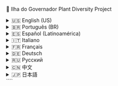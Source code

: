 🌿 Ilha do Governador Plant Diversity Project

<details>
  <summary>🇺🇸 English (US)</summary>

  <details>
    <summary>🌱 Project Overview</summary>

    **Ilha do Governador Plant Diversity** is a web application focused on documenting and analyzing the botanical biodiversity of Ilha do Governador in Rio de Janeiro, Brazil. The platform enables users to submit and query plant data with specialized tools for **biogeographical analysis** and **traditional taxonomy classification**. The project is currently in early development phase.

  </details>

  <details>
    <summary>🧪 Technology Stack</summary>

    ### Frontend

    - **React 19** (with Concurrent Features)
    - **TypeScript 5.8** (Strict typing)
    - **Vite 6.3** (Build tool)
    - **React Router v6** (Navigation)
    - **Tailwind CSS** (Styling)

    ### Backend

    - **Django 5.0** (Python framework)
    - **Django REST Framework** (API construction)
    - **MySQL 8.0** (Database)
    - **Django ORM** (Database management)

    ### DevOps

    - **Docker** (Containerization)
    - **GitHub Actions** (CI/CD)
    - **Nginx** (Web server)

  </details>

  <details>
    <summary>Plant Data Submission</summary>

    - Multi-step form with taxonomic validation
    - Geotagging support using Google Maps API
    - Image upload with EXIF metadata extraction

  </details>

  <details>
    <summary>Advanced Query System</summary>

    - Taxonomic tree navigation (Kingdom → Species)
    - Biogeographical filters (ecosystem type, elevation, soil pH)
    - Historical data comparison tools

  </details>

  <details>
    <summary>Scientific Tools</summary>

    - Traditional Linnaean classification interface
    - Biodiversity hotspot mapping
    - Endemism analysis dashboard

  </details>

  <details>
    <summary>⚠️ Project Status</summary>

    Early Development Phase

  </details>

  <details>
    <summary>👥 Development Team</summary>

    - **Taxonomy Specialist & Developer**: Aron Barbosa de Oliveira
      - Contact: aron.b.96@gmail.com
      - GitHub: [@aronboliveira](https://github.com/aronboliveira)

    - **Biogeography Specialist & Developer**: Juliana Ramalho Catelli
      - Contact: junni.ramalho@gmail.com
      - GitHub: [@julircat](https://github.com/julircat)

  </details>

  <details>
    <summary>📄 License</summary>

    This project will be released under GNU AGPLv3 license upon completion. Currently in proprietary development phase.

  </details>

</details>

<details>
  <summary>🇧🇷 Português (BR)</summary>

  <details>
    <summary>🌱 Visão Geral do Projeto</summary>

    **Ilha do Governador Plant Diversity** é uma aplicação web focada em documentar e analisar a biodiversidade botânica da Ilha do Governador, no Rio de Janeiro, Brasil. A plataforma permite que usuários submetam e consultem dados de plantas com ferramentas especializadas para **análise biogeográfica** e **classificação taxonômica tradicional**. O projeto está atualmente em fase inicial de desenvolvimento.

  </details>

  <details>
    <summary>🧪 Pilha de Tecnologias</summary>

    ### Front-end

    - **React 19** (com recursos concorrentes)
    - **TypeScript 5.8** (tipagem estrita)
    - **Vite 6.3** (ferramenta de build)
    - **React Router v6** (navegação)
    - **Tailwind CSS** (estilização)

    ### Back-end

    - **Django 5.0** (framework Python)
    - **Django REST Framework** (construção de API)
    - **MySQL 8.0** (banco de dados)
    - **ORM do Django** (gerenciamento de banco de dados)

    ### DevOps

    - **Docker** (containerização)
    - **GitHub Actions** (CI/CD)
    - **Nginx** (servidor web)

  </details>

  <details>
    <summary>Envio de Dados de Planta</summary>

    - Formulário em múltiplas etapas com validação taxonômica
    - Suporte a geotagging usando Google Maps API
    - Upload de imagem com extração de metadados EXIF

  </details>

  <details>
    <summary>Sistema de Consulta Avançado</summary>

    - Navegação em árvore taxonômica (Reino → Espécie)
    - Filtros biogeográficos (tipo de ecossistema, altitude, pH do solo)
    - Ferramentas de comparação de dados históricos

  </details>

  <details>
    <summary>Ferramentas Científicas</summary>

    - Interface de classificação linneana tradicional
    - Mapeamento de hotspots de biodiversidade
    - Painel de análise de endemismo

  </details>

  <details>
    <summary>⚠️ Status do Projeto</summary>

    Fase Inicial de Desenvolvimento

  </details>

  <details>
    <summary>👥 Equipe de Desenvolvimento</summary>

    - **Especialista em Taxonomia & Desenvolvedor**: Aron Barbosa de Oliveira
      - Contato: aron.b.96@gmail.com
      - GitHub: [@aronboliveira](https://github.com/aronboliveira)

    - **Especialista em Biogeografia & Desenvolvedor**: Juliana Ramalho Catelli
      - Contato: junni.ramalho@gmail.com
      - GitHub: [@julircat](https://github.com/julircat)

  </details>

  <details>
    <summary>🇧🇷 🚀 Recursos</summary>

      ```mermaid

          graph TD
          A[Interface do Usuário] --> B[Envio de Planta]
          A --> C[Consulta Taxonômica]
          A --> D[Análise Biogeográfica]
          B --> E[Entrada de Dados via Formulário]
          C --> F[Filtro por Família/Gênero/Espécie]
          D --> G[Visualização Geoespacial]

      ```

  </details>

  <details>
    <summary>📄 Licença</summary>

    Este projeto será lançado sob a licença GNU AGPLv3 após a conclusão. Atualmente em fase de desenvolvimento proprietário.

  </details>

</details>

<details>
  <summary>🇪🇸 Español (Latinoamérica)</summary>

  <details>
    <summary>🌱 Resumen del Proyecto</summary>

    **Ilha do Governador Plant Diversity** es una aplicación web centrada en documentar y analizar la biodiversidad botánica de la Isla do Governador en Río de Janeiro, Brasil. La plataforma permite a los usuarios enviar y consultar datos de plantas con herramientas especializadas para **análisis biogeográfico** y **clasificación taxonómica tradicional**. El proyecto se encuentra actualmente en fase inicial de desarrollo.

  </details>

  <details>
    <summary>🧪 Pila Tecnológica</summary>

    ### Front-end

    - **React 19** (con funciones concurrentes)
    - **TypeScript 5.8** (tipado estricto)
    - **Vite 6.3** (herramienta de build)
    - **React Router v6** (navegación)
    - **Tailwind CSS** (estilizado)

    ### Back-end

    - **Django 5.0** (framework Python)
    - **Django REST Framework** (construcción de API)
    - **MySQL 8.0** (base de datos)
    - **ORM de Django** (gestión de base de datos)

    ### DevOps

    - **Docker** (containerización)
    - **GitHub Actions** (CI/CD)
    - **Nginx** (servidor web)

  </details>

  <details>
    <summary>Envío de Datos de Plantas</summary>

    - Formulario de varios pasos con validación taxonómica
    - Soporte de geolocalización usando la API de Google Maps
    - Carga de imágenes con extracción de metadatos EXIF

  </details>

  <details>
    <summary>Sistema de Consulta Avanzada</summary>

    - Navegación por árbol taxonómico (Reino → Especie)
    - Filtros biogeográficos (tipo de ecosistema, elevación, pH del suelo)
    - Herramientas de comparación de datos históricos

  </details>

  <details>
    <summary>Herramientas Científicas</summary>

    - Interfaz de clasificación linneana tradicional
    - Mapeo de hotspots de biodiversidad
    - Panel de análisis de endemismo

  </details>

  <details>
    <summary>⚠️ Estado del Proyecto</summary>

    Fase Inicial de Desarrollo

  </details>

  <details>
    <summary>🇪🇸 🚀 Características</summary>

      ```mermaid
        graph TD
            A[Interfaz de Usuario] --> B[Envío de Planta]
            A --> C[Consulta Taxonómica]
            A --> D[Análisis Biogeográfico]
            B --> E[Entrada de Datos por Formulario]
            C --> F[Filtrar por Familia/Género/Especie]
            D --> G[Visualización Geoespacial]
      ```

  </details>

  <details>
    <summary>👥 Equipo de Desarrollo</summary>

    - **Especialista en Taxonomía y Desarrollador**: Aron Barbosa de Oliveira
      - Contacto: aron.b.96@gmail.com
      - GitHub: [@aronboliveira](https://github.com/aronboliveira)

    - **Especialista en Biogeografía y Desarrollador**: Juliana Ramalho Catelli
      - Contacto: junni.ramalho@gmail.com
      - GitHub: [@julircat](https://github.com/julircat)

  </details>

  <details>
    <summary>📄 Licencia</summary>

    Este proyecto se publicará bajo la licencia GNU AGPLv3 al completarse. Actualmente en fase de desarrollo propietario.

  </details>

</details>

<details>
  <summary>🇮🇹 Italiano</summary>

  <details>
    <summary>🌱 Panoramica del Progetto</summary>

    **Ilha do Governador Plant Diversity** è un'applicazione web focalizzata sulla documentazione e analisi della biodiversità botanica di Ilha do Governador a Rio de Janeiro, Brasile. La piattaforma consente agli utenti di inviare e consultare dati sulle piante con strumenti specializzati per **analisi biogeografica** e **classificazione tassonomica tradizionale**. Il progetto è attualmente in fase iniziale di sviluppo.

  </details>

  <details>
    <summary>🧪 Stack Tecnologico</summary>

    ### Frontend

    - **React 19** (con funzionalità concorrenti)
    - **TypeScript 5.8** (tipizzazione rigorosa)
    - **Vite 6.3** (strumento di build)
    - **React Router v6** (navigazione)
    - **Tailwind CSS** (styling)

    ### Backend

    - **Django 5.0** (framework Python)
    - **Django REST Framework** (costruzione di API)
    - **MySQL 8.0** (database)
    - **Django ORM** (gestione del database)

    ### DevOps

    - **Docker** (containerizzazione)
    - **GitHub Actions** (CI/CD)
    - **Nginx** (server web)

  </details>

  <details>
    <summary>Invio Dati Pianta</summary>

    - Modulo a più fasi con validazione tassonomica
    - Supporto geotagging tramite Google Maps API
    - Caricamento immagini con estrazione dei metadati EXIF

  </details>

  <details>
    <summary>Sistema di Query Avanzato</summary>

    - Navigazione ad albero tassonomico (Regno → Specie)
    - Filtri biogeografici (tipo di ecosistema, altitudine, pH del suolo)
    - Strumenti di confronto dei dati storici

  </details>

  <details>
    <summary>Strumenti Scientifici</summary>

    - Interfaccia di classificazione linneana tradizionale
    - Mappatura degli hotspot di biodiversità
    - Cruscotto di analisi dell'endemicità

  </details>

  <details>
    <summary>⚠️ Stato del Progetto</summary>

    Fase Iniziale di Sviluppo

  </details>

  <details>
    <summary>🇮🇹 🚀 Funzionalità</summary>

      ```mermaid
        graph TD
            A[Interfaccia Utente] --> B[Invio Pianta]
            A --> C[Query Tassonomica]
            A --> D[Analisi Biogeografica]
            B --> E[Inserimento Dati Tramite Modulo]
            C --> F[Filtro per Famiglia/Genere/Specie]
            D --> G[Visualizzazione Geospaziale]
      ```

  </details>

  <details>
    <summary>👥 Team di Sviluppo</summary>

    - **Specialista di Tassonomia e Sviluppatore**: Aron Barbosa de Oliveira
      - Contatto: aron.b.96@gmail.com
      - GitHub: [@aronboliveira](https://github.com/aronboliveira)

    - **Specialista di Biogeografia e Sviluppatore**: Juliana Ramalho Catelli
      - Contatto: junni.ramalho@gmail.com
      - GitHub: [@julircat](https://github.com/julircat)

  </details>

  <details>
    <summary>📄 Licenza</summary>

    Questo progetto sarà rilasciato con licenza GNU AGPLv3 al completamento. Attualmente in fase di sviluppo proprietario.

  </details>

</details>

<details>
  <summary>🇫🇷 Français</summary>

  <details>
    <summary>🌱 Aperçu du Projet</summary>

    **Ilha do Governador Plant Diversity** est une application web axée sur la documentation et l'analyse de la biodiversité botanique de l'Ilha do Governador à Rio de Janeiro, Brésil. La plateforme permet aux utilisateurs de soumettre et de requêter des données de plantes avec des outils spécialisés pour l'**analyse biogéographique** et la **classification taxonomique traditionnelle**. Le projet est actuellement en phase de développement initiale.

  </details>

  <details>
    <summary>🧪 Pile Technologique</summary>

    ### Frontend

    - **React 19** (avec fonctionnalités concurrentes)
    - **TypeScript 5.8** (typage strict)
    - **Vite 6.3** (outil de build)
    - **React Router v6** (navigation)
    - **Tailwind CSS** (styling)

    ### Backend

    - **Django 5.0** (framework Python)
    - **Django REST Framework** (construction d'API)
    - **MySQL 8.0** (base de données)
    - **ORM Django** (gestion de la base de données)

    ### DevOps

    - **Docker** (containerisation)
    - **GitHub Actions** (CI/CD)
    - **Nginx** (serveur web)

  </details>

  <details>
    <summary>Soumission de Données de Plantes</summary>

    - Formulaire en plusieurs étapes avec validation taxonomique
    - Prise en charge de la géolocalisation via l'API Google Maps
    - Téléversement d'images avec extraction des métadonnées EXIF

  </details>

  <details>
    <summary>Système de Requête Avancé</summary>

    - Navigation dans l'arborescence taxonomique (Règne → Espèce)
    - Filtres biogéographiques (type d'écosystème, altitude, pH du sol)
    - Outils de comparaison de données historiques

  </details>

  <details>
    <summary>Outils Scientifiques</summary>

    - Interface de classification linnéenne traditionnelle
    - Cartographie des hotspots de biodiversité
    - Tableau de bord d'analyse de l'endémisme

  </details>

  <details>
    <summary>⚠️ Statut du Projet</summary>

    Phase Initiale de Développement

  </details>

  <details>
    <summary>🇫🇷 🚀 Fonctionnalités</summary>

      ```mermaid
        graph TD
            A[Interface Utilisateur] --> B[Soumission de Plante]
            A --> C[Requête Taxonomique]
            A --> D[Analyse Biogéographique]
            B --> E[Saisie de Données par Formulaire]
            C --> F[Filtrer par Famille/Genre/Espèce]
            D --> G[Visualisation Géospatiale]
      ```

  </details>

  <details>
    <summary>👥 Équipe de Développement</summary>

    - **Spécialiste de Taxonomie & Développeur**: Aron Barbosa de Oliveira
      - Contact: aron.b.96@gmail.com
      - GitHub: [@aronboliveira](https://github.com/aronboliveira)

    - **Spécialiste en Biogéographie & Développeur**: Juliana Ramalho Catelli
      - Contact: junni.ramalho@gmail.com
      - GitHub: [@julircat](https://github.com/julircat)

  </details>

  <details>
    <summary>📄 Licence</summary>

    Ce projet sera publié sous licence GNU AGPLv3 à son achèvement. Actuellement en phase de développement propriétaire.

  </details>

</details>

<details>
  <summary>🇩🇪 Deutsch</summary>

  <details>
    <summary>🌱 Projektübersicht</summary>

    **Ilha do Governador Plant Diversity** ist eine Webanwendung, die darauf abzielt, die botanische Biodiversität der Ilha do Governador in Rio de Janeiro, Brasilien, zu dokumentieren und zu analysieren. Die Plattform ermöglicht es Benutzern, Pflanzendaten einzureichen und abzufragen, mit spezialisierten Tools für **biogeografische Analyse** und **traditionelle taxonomische Klassifikation**. Das Projekt befindet sich derzeit in der frühen Entwicklungsphase.

  </details>

  <details>
    <summary>🧪 Technologie-Stack</summary>

    ### Frontend

    - **React 19** (mit Concurrent Features)
    - **TypeScript 5.8** (strikte Typisierung)
    - **Vite 6.3** (Build-Tool)
    - **React Router v6** (Navigation)
    - **Tailwind CSS** (Styling)

    ### Backend

    - **Django 5.0** (Python-Framework)
    - **Django REST Framework** (API-Konstruktion)
    - **MySQL 8.0** (Datenbank)
    - **Django ORM** (Datenbankverwaltung)

    ### DevOps

    - **Docker** (Containerisierung)
    - **GitHub Actions** (CI/CD)
    - **Nginx** (Webserver)

  </details>

  <details>
    <summary>Pflanzendaten-Einreichung</summary>

    - Mehrstufiges Formular mit taxonomischer Validierung
    - Geotagging-Unterstützung mit Google Maps API
    - Bild-Upload mit EXIF-Metadatenextraktion

  </details>

  <details>
    <summary>Erweitertes Abfragesystem</summary>

    - Taxonomischer Navigationsbaum (Reich → Art)
    - Biogeografische Filter (Ökosystemtyp, Höhe, Boden-pH)
    - Werkzeuge zum Vergleich historischer Daten

  </details>

  <details>
    <summary>Wissenschaftliche Werkzeuge</summary>

    - Traditionelles Linnaean-Klassifikationsinterface
    - Biodiversitäts-Hotspot-Kartierung
    - Endemismus-Analyse-Dashboard

  </details>

  <details>
    <summary>⚠️ Projektstatus</summary>

    Frühe Entwicklungsphase

  </details>

  <details>
    <summary>🇩🇪 🚀 Funktionen</summary>

      ```mermaid
          graph TD
              A[Benutzeroberfläche] --> B[Pflanzeneinreichung]
              A --> C[Taxonomische Abfrage]
              A --> D[Biogeografische Analyse]
              B --> E[Formularbasierte Dateneingabe]
              C --> F[Filter nach Familie/Genus/Art]
              D --> G[Geospatiale Visualisierung]
      ```

  </details>

  <details>
    <summary>👥 Entwicklungsteam</summary>

    - **Taxonomie-Spezialist & Entwickler**: Aron Barbosa de Oliveira
      - Kontakt: aron.b.96@gmail.com
      - GitHub: [@aronboliveira](https://github.com/aronboliveira)

    - **Biogeografie-Spezialist & Entwickler**: Juliana Ramalho Catelli
      - Kontakt: junni.ramalho@gmail.com
      - GitHub: [@julircat](https://github.com/julircat)

  </details>

  <details>
    <summary>📄 Lizenz</summary>

    Dieses Projekt wird nach Fertigstellung unter der GNU AGPLv3-Lizenz veröffentlicht. Momentan in proprietärer Entwicklungsphase.

  </details>

</details>

<details>
  <summary>🇷🇺 Русский</summary>

  <details>
    <summary>🌱 Обзор проекта</summary>

    **Ilha do Governador Plant Diversity** — это веб-приложение, предназначенное для документирования и анализа ботанического биоразнообразия острова Governador в Рио-де-Жанейро, Бразилия. Платформа позволяет пользователям отправлять и запрашивать данные о растениях с помощью специализированных инструментов для **биогеографического анализа** и **традиционной таксономической классификации**. Проект находится на ранней стадии разработки.

  </details>

  <details>
    <summary>🧪 Технологический стек</summary>

    ### Frontend

    - **React 19** (с возможностями Concurrent)
    - **TypeScript 5.8** (строгая типизация)
    - **Vite 6.3** (инструмент сборки)
    - **React Router v6** (навигация)
    - **Tailwind CSS** (стилизация)

    ### Backend

    - **Django 5.0** (Python-фреймворк)
    - **Django REST Framework** (построение API)
    - **MySQL 8.0** (база данных)
    - **ORM Django** (управление базой данных)

    ### DevOps

    - **Docker** (контейнеризация)
    - **GitHub Actions** (CI/CD)
    - **Nginx** (веб-сервер)

  </details>

  <details>
    <summary>Отправка данных о растениях</summary>

    - Многоэтапная форма с таксономической валидацией
    - Поддержка геотегов с использованием Google Maps API
    - Загрузка изображений с извлечением EXIF-метаданных

  </details>

  <details>
    <summary>Расширенная система запросов</summary>

    - Навигация по таксономическому дереву (Царство → Вид)
    - Биогеографические фильтры (тип экосистемы, высота, pH почвы)
    - Инструменты сравнения исторических данных

  </details>

  <details>
    <summary>Научные инструменты</summary>

    - Интерфейс традиционной линнеевской классификации
    - Картирование точек биоразнообразия
    - Панель анализа эндемизма

  </details>

  <details>
    <summary>⚠️ Статус проекта</summary>

    Ранняя фаза разработки

  </details>

 <details>
    <summary>🇷🇺 🚀 Функции</summary>

      ```mermaid
          graph TD
              A[Пользовательский Интерфейс] --> B[Отправка Растения]
              A --> C[Таксономический Запрос]
              A --> D[Биогеографический Анализ]
              B --> E[Заполнение Формы]
              C --> F[Фильтр по Семейству/Роду/Виду]
              D --> G[Геопространственная Визуализация]
      ```

  </details>

  <details>
    <summary>👥 Команда разработки</summary>

    - **Специалист по таксономии и разработчик**: Aron Barbosa de Oliveira
      - Контакт: aron.b.96@gmail.com
      - GitHub: [@aronboliveira](https://github.com/aronboliveira)

    - **Специалист по биогеографии и разработчик**: Juliana Ramalho Catelli
      - Контакт: junni.ramalho@gmail.com
      - GitHub: [@julircat](https://github.com/julircat)

  </details>

  <details>
    <summary>📄 Лицензия</summary>

    Этот проект будет выпущен под лицензией GNU AGPLv3 после завершения. В настоящее время находится на этапе проприетарной разработки.

  </details>

</details>

<details>
  <summary>🇨🇳 中文</summary>

  <details>
    <summary>🌱 项目概述</summary>

    **Ilha do Governador Plant Diversity** 是一个网络应用，专注于记录和分析巴西里约热内卢 Governador 岛的植物多样性。该平台允许用户提交和查询植物数据，并提供用于**生物地理分析**和**传统分类学分类**的专业工具。该项目目前处于早期开发阶段。

  </details>

  <details>
    <summary>🧪 技术栈</summary>

    ### 前端

    - **React 19**（并发功能）
    - **TypeScript 5.8**（严格类型）
    - **Vite 6.3**（构建工具）
    - **React Router v6**（路由）
    - **Tailwind CSS**（样式）

    ### 后端

    - **Django 5.0**（Python 框架）
    - **Django REST Framework**（API 构建）
    - **MySQL 8.0**（数据库）
    - **Django ORM**（数据库管理）

    ### DevOps

    - **Docker**（容器化）
    - **GitHub Actions**（CI/CD）
    - **Nginx**（Web 服务器）

  </details>

  <details>
    <summary>植物数据提交</summary>

    - 多步表单，带分类验证
    - 使用 Google Maps API 的地理标记支持
    - 图像上传并提取 EXIF 元数据

  </details>

  <details>
    <summary>高级查询系统</summary>

    - 分类树导航（界 → 物种）
    - 生物地理过滤（生态系统类型、海拔、土壤 pH）
    - 历史数据比较工具

  </details>

  <details>
    <summary>科学工具</summary>

    - 传统林奈分类界面
    - 生物多样性热点地图
    - 地区特有性分析仪表盘

  </details>

  <details>
    <summary>⚠️ 项目状态</summary>

    早期开发阶段

  </details>

  <details>
    <summary>🇨🇳 🚀 功能</summary>

      ```mermaid
          graph TD
              A[用户界面] --> B[植物提交]
              A --> C[分类查询]
              A --> D[生物地理分析]
              B --> E[基于表单的数据输入]
              C --> F[按科/属/种筛选]
              D --> G[地理空间可视化]
      ```

  </details>

  <details>
    <summary>👥 开发团队</summary>

    - **分类学专家兼开发者**：Aron Barbosa de Oliveira
      - 联系方式：aron.b.96@gmail.com
      - GitHub：[@aronboliveira](https://github.com/aronboliveira)

    - **生物地理学专家兼开发者**：Juliana Ramalho Catelli
      - 联系方式：junni.ramalho@gmail.com
      - GitHub：[@julircat](https://github.com/julircat)

  </details>

  <details>
    <summary>📄 许可证</summary>

    该项目将在完成后以 GNU AGPLv3 许可证发布。目前处于专有开发阶段。

  </details>

</details>

<details>
  <summary>🇯🇵 日本語</summary>

  <details>
    <summary>🌱 プロジェクト概要</summary>

    **Ilha do Governador Plant Diversity** は、ブラジルのリオデジャネイロにある Governador 島の植物多様性を記録・分析することに特化した Web アプリケーションです。このプラットフォームでは、**生物地理解析**や**伝統的な分類学的分類**のための専門ツールを用いて、ユーザーが植物データを提出および照会できます。プロジェクトは現在、初期開発段階にあります。

  </details>

  <details>
    <summary>🧪 技術スタック</summary>

    ### フロントエンド

    - **React 19**（Concurrent Features 搭載）
    - **TypeScript 5.8**（厳密な型付け）
    - **Vite 6.3**（ビルドツール）
    - **React Router v6**（ナビゲーション）
    - **Tailwind CSS**（スタイリング）

    ### バックエンド

    - **Django 5.0**（Python フレームワーク）
    - **Django REST Framework**（API 構築）
    - **MySQL 8.0**（データベース）
    - **Django ORM**（データベース管理）

    ### DevOps

    - **Docker**（コンテナ化）
    - **GitHub Actions**（CI/CD）
    - **Nginx**（Web サーバー）

  </details>

  <details>
    <summary>植物データの送信</summary>

    - タクソノミー検証付きマルチステップフォーム
    - Google マップ API を使用したジオタグサポート
    - EXIF メタデータ抽出付き画像アップロード

  </details>

  <details>
    <summary>高度なクエリシステム</summary>

    - タクソノミーツリーのナビゲーション（界 → 種）
    - 生物地理的フィルター（生態系タイプ、標高、土壌 pH）
    - 履歴データの比較ツール

  </details>

  <details>
    <summary>科学ツール</summary>

    - 伝統的なリンネ分類インターフェース
    - 生物多様性ホットスポットマッピング
    - 特有種解析ダッシュボード

  </details>

  <details>
    <summary>⚠️ プロジェクトのステータス</summary>

    初期開発段階

  </details>

  <details>
    <summary>🇯🇵 🚀 機能</summary>

      ```mermaid
        graph TD
            A[ユーザーインターフェース] --> B[植物送信]
            A --> C[分類クエリ]
            A --> D[生物地理解析]
            B --> E[フォームベースのデータ入力]
            C --> F[科/属/種によるフィルター]
            D --> G[地理空間ビジュアライゼーション]
      ```

  </details>

  <details>
    <summary>👥 開発チーム</summary>

    - **分類学スペシャリスト＆開発者**：Aron Barbosa de Oliveira
      - 連絡先：aron.b.96@gmail.com
      - GitHub：[@aronboliveira](https://github.com/aronboliveira)

    - **生物地理学スペシャリスト＆開発者**：Juliana Ramalho Catelli
      - 連絡先：junni.ramalho@gmail.com
      - GitHub：[@julircat](https://github.com/julircat)

  </details>

  <details>
    <summary>📄 ライセンス</summary>

    このプロジェクトは完成後、GNU AGPLv3 ライセンスで公開されます。現在は商用開発段階です。

  </details>

</details>
````
